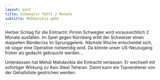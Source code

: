 ```yaml
---
layout: post
title: Schwegler fehlt 2 Monate
subtitle: Mahdavikia geht
---
```


Herber Schlag für die Eintracht: Pirmin Schwegler wird voraussichtlich 2 Monate ausfallen. Im Spiel gegen Nürnberg erlitt der Schweizer einen doppelten Bänderriss im Sprunggelenk. Nächste Woche entscheidet sich, ob sogar eine Operation notwendig wird. Da könnte unser US-Neuzugang früher als gedacht gebraucht werden...

Unterdessen hat Mehdi Mahdavikia die Eintracht verlassen. Er wechselt mit sofortiger Wirkung zu Asin Steel Teheran. Damit kann ein Topverdiener von der Gehaltsliste gestrichen werden.
